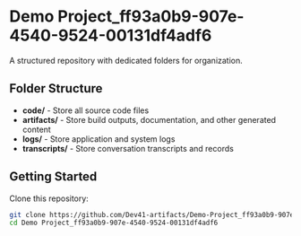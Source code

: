 # Demo Project_ff93a0b9-907e-4540-9524-00131df4adf6
A structured repository with dedicated folders for organization.

## Folder Structure

- **code/** - Store all source code files
- **artifacts/** - Store build outputs, documentation, and other generated content
- **logs/** - Store application and system logs
- **transcripts/** - Store conversation transcripts and records

## Getting Started

Clone this repository:
```bash
git clone https://github.com/Dev41-artifacts/Demo-Project_ff93a0b9-907e-4540-9524-00131df4adf6
cd Demo Project_ff93a0b9-907e-4540-9524-00131df4adf6
```
